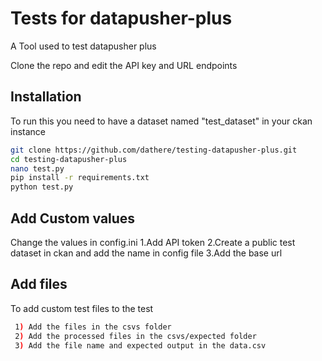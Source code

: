 # Tests for datapusher-plus



A Tool used to test datapusher plus

Clone the repo and edit the API key and URL endpoints

## Installation


To run this you need to have a dataset named "test_dataset" in your ckan instance
```bash
git clone https://github.com/dathere/testing-datapusher-plus.git
cd testing-datapusher-plus
nano test.py
pip install -r requirements.txt
python test.py
```
## Add Custom values
Change the values in config.ini
1.Add API token
2.Create a public test dataset in ckan and add the name in config file
3.Add the base url 
    
    
    
## Add files

To add custom test files to the test
```bash
 1) Add the files in the csvs folder 
 2) Add the processed files in the csvs/expected folder 
 3) Add the file name and expected output in the data.csv
 ```
